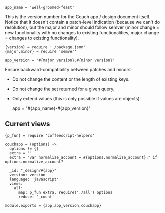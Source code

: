     app_name = 'well-groomed-feast'

This is the version number for the Couch app / design document itself.
Notice that it doesn't contain a patch-level indication (because we
can't do resolution), but the major and minor should follow semver
(minor change = new functionality with no changes to existing
functionalities, major change = changes to existing functionality).

    {version} = require './package.json'
    {major,minor} = require 'semver'

    app_version = "#{major version}.#{minor version}"

Ensure backward-compatibility between patches and minors!

- Do not change the content or the length of existing keys.
- Do not change the set returned for a given query.
- Only extend values (this is only possible if values are objects).

    app = "#{app_name}-#{app_version}"

Current views
-------------

    {p_fun} = require 'coffeescript-helpers'

    couchapp = (options) ->
      options ?= {}
      extra = ''
      extra = "var normalize_account = #{options.normalize_account};" if options.normalize_account?

      _id: "_design/#{app}"
      version: version
      language: 'javascript'
      views:
        all:
          map: p_fun extra, require('./all') options
          reduce: '_count'

    module.exports = {app,app_version,couchapp}
